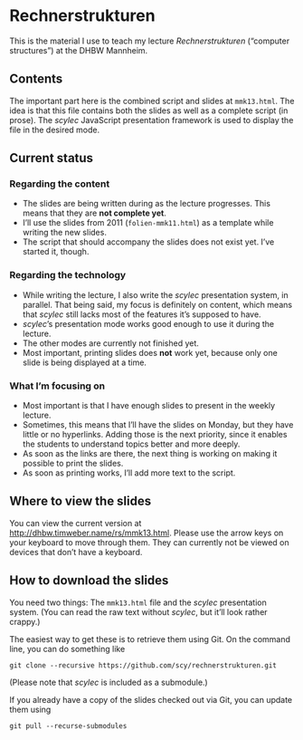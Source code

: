 # Rechnerstrukturen

This is the material I use to teach my lecture _Rechnerstrukturen_ (“computer structures”) at the DHBW Mannheim.

## Contents

The important part here is the combined script and slides at `mmk13.html`. The idea is that this file contains both the slides as well as a complete script (in prose). The _scylec_ JavaScript presentation framework is used to display the file in the desired mode.

## Current status

### Regarding the content

* The slides are being written during as the lecture progresses. This means that they are __not complete yet__.
* I’ll use the slides from 2011 (`folien-mmk11.html`) as a template while writing the new slides.
* The script that should accompany the slides does not exist yet. I’ve started it, though.

### Regarding the technology

* While writing the lecture, I also write the _scylec_ presentation system, in parallel. That being said, my focus is definitely on content, which means that _scylec_ still lacks most of the features it’s supposed to have.
* _scylec_’s presentation mode works good enough to use it during the lecture.
* The other modes are currently not finished yet.
* Most important, printing slides does __not__ work yet, because only one slide is being displayed at a time.

### What I’m focusing on

* Most important is that I have enough slides to present in the weekly lecture.
* Sometimes, this means that I’ll have the slides on Monday, but they have little or no hyperlinks. Adding those is the next priority, since it enables the students to understand topics better and more deeply.
* As soon as the links are there, the next thing is working on making it possible to print the slides.
* As soon as printing works, I’ll add more text to the script.

## Where to view the slides

You can view the current version at http://dhbw.timweber.name/rs/mmk13.html. Please use the arrow keys on your keyboard to move through them. They can currently not be viewed on devices that don’t have a keyboard.

## How to download the slides

You need two things: The `mmk13.html` file and the _scylec_ presentation system. (You can read the raw text without _scylec_, but it’ll look rather crappy.)

The easiest way to get these is to retrieve them using Git. On the command line, you can do something like

    git clone --recursive https://github.com/scy/rechnerstrukturen.git

(Please note that _scylec_ is included as a submodule.)

If you already have a copy of the slides checked out via Git, you can update them using

    git pull --recurse-submodules
